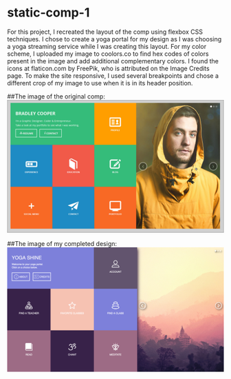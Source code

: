 # static-comp-1

For this project, I recreated the layout of the comp using flexbox CSS techniques. I chose to create a yoga portal for my design as I was choosing a yoga streaming service while I was creating this layout. For my color scheme, I uploaded my image to coolors.co to find hex codes of colors present in the image and add additional complementary colors. I found the icons at flaticon.com by FreePik, who is attributed on the Image Credits page. To make the site responsive, I used several breakpoints and chose a different crop of my image to use when it is in its header position.

##The image of the original comp: 
![Alt text](images/comp-static-1.jpg?raw=true "Optional Title")

##The image of my completed design:
![Alt text](images/my-layout.png?raw=true "Optional Title")

